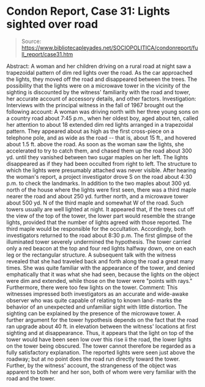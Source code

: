 # Condon Report, Case 31: Lights sighted over road

> Source: https://www.bibliotecapleyades.net/SOCIOPOLITICA/condonreport/full_report/case31.htm

Abstract:
A woman and her children driving on a rural road at night saw a trapezoidal pattern of dim red lights over the road. As the car approached the lights, they moved off the road and disappeared between the trees. The possibility that the lights were on a microwave tower in the vicinity of the sighting is discounted by the witness' familiarity with the road and tower, her accurate account of accessory details, and other factors.
Investigation:
Interviews with the principal witness in the fall of 1967 brought out the following account:
A woman was driving north with her three young sons on a country road about 7:45 p.m., when her oldest boy, aged about ten, called her attention to about 18 extended dim red lights arranged in a trapezoidal pattern. They appeared about as high as the first cross-piece on a telephone pole, and as wide as the road -- that is, about 15 ft., and hovered about 1.5 ft. above the road.
As soon as the woman saw the lights, she accelerated to try to catch them, and chased them up the road about 300 yd. until they vanished between two sugar maples on her left. The lights disappeared as if they had been occulted from right to left. The structure to which the lights were presumably attached was never visible.
After hearing the woman's report, a project investigator drove S on the road about 4:30 p.m. to check the landmarks. In addition to the two maples about 300 yd. north of the house where the lights were first seen, there was a third maple nearer the road and
about 250 yd. further north, and a microwave tower about 500 yd. N of the third maple and somewhat W of the road. Such towers usually are well lighted at night. It appeared that, if the trees cut off the view of the top of the tower, the lower part would resemble the strange lights, provided that the number of lights agreed with those reported. The third maple would be responsible for the occultation.
Accordingly, both investigators returned to the road about 8:30 p.m. The first glimpse of the illuminated tower severely undermined the hypothesis. The tower carried only a red beacon at the top and four red lights halfway down, one on each leg or the rectangular structure.
A subsequent talk with the witness revealed that she had traveled back and forth along the road a great many times. She was quite familiar with the appearance of the tower, and denied emphatically that it was what she had seen, because the lights on the object were dim and extended, while those on the tower were "points with rays." Furthermore, there were too few lights on the tower.
Comment:
This witnesses impressed both investigators as an accurate and wide-awake observer who was quite capable of relating to known land- marks the behavior of an unexpected and unfamiliar sight with little distortion.
The sighting can be explained by the presence of the microwave tower. A further argument for the tower hypothesis depends on the fact that the road ran upgrade about 40 ft. in elevation between the witness' locations at first sighting and at disappearance. Thus, it appears that the light on top of the tower would have been seen low over this rise ii the road, the lower lights on the tower being obscured.
The tower cannot therefore be regarded as a fully satisfactory explanation. The reported lights were seen just above the roadway; but at no point does the road run directly toward the tower. Further,
by the witness' account, the strangeness of the object was apparent to both her and her son, both of whom were very familiar with the road and the tower.
